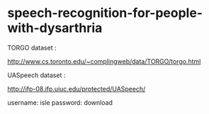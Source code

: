 # speech-recognition-for-people-with-dysarthria

TORGO dataset :

http://www.cs.toronto.edu/~complingweb/data/TORGO/torgo.html

UASpeech dataset :

http://ifp-08.ifp.uiuc.edu/protected/UASpeech/

username: isle
password: download


